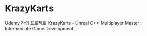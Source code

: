 # KrazyKarts
Udemy 강의 프로젝트 KrazyKarts - Unreal C++ Multiplayer Master : Intermediate Game Development
